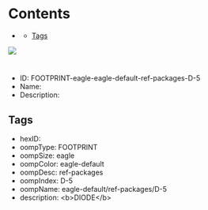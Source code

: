 



Contents
========

* [](#)
	* [Tags](#tags)
  
![][im]
# 

- ID: FOOTPRINT-eagle-eagle-default-ref-packages-D-5
- Name: 
- Description: 

## Tags

- hexID: 
- oompType: FOOTPRINT
- oompSize: eagle
- oompColor: eagle-default
- oompDesc: ref-packages
- oompIndex: D-5
- oompName: eagle-default/ref-packages/D-5
- description: &lt;b&gt;DIODE&lt;/b&gt;



[im]: image.png
